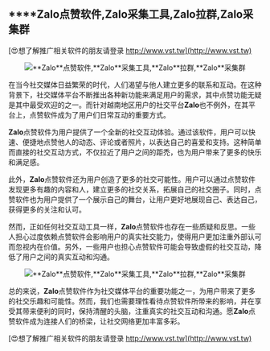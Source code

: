 ## ****Zalo**点赞软件,**Zalo**采集工具,**Zalo**拉群,**Zalo**采集群**

[😍想了解推广相关软件的朋友请登录 http://www.vst.tw](http://www.vst.tw)

 <center><img src="https://vst.tw/MP4/tuiguang/png/0.png" alt="**Zalo**点赞软件,**Zalo**采集工具,**Zalo**拉群,**Zalo**采集群"></center>

在当今社交媒体日益繁荣的时代，人们渴望与他人建立更多的联系和互动。在这种背景下，社交媒体平台不断推出各种新功能来满足用户的需求，其中点赞功能无疑是其中最受欢迎的之一。而针对越南地区用户的社交平台**Zalo**也不例外，在其平台上，点赞软件成为了用户们日常互动的重要方式。

**Zalo**点赞软件为用户提供了一个全新的社交互动体验。通过该软件，用户可以快速、便捷地点赞他人的动态、评论或者照片，以表达自己的喜爱和支持。这种简单而直接的社交互动方式，不仅拉近了用户之间的距禿，也为用户带来了更多的快乐和满足感。

此外，**Zalo**点赞软件还为用户创造了更多的社交可能性。用户可以通过点赞软件发现更多有趣的内容和人，建立更多的社交关系，拓展自己的社交圈子。同时，点赞软件也为用户提供了一个展示自己的舞台，让用户更好地展现自己、表达自己，获得更多的关注和认可。

然而，正如任何社交互动工具一样，**Zalo**点赞软件也存在一些质疑和反思。一些人担心过度依赖点赞软件会影响用户的真实社交能力，使得用户更加注重外部认可而忽视内在价值。另外，一些用户也担心点赞软件可能会导致虚假的社交互动，降低了用户之间的真实互动和沟通。

 <center><img src="https://vst.tw/MP4/tuiguang/png/6.png" alt="**Zalo**点赞软件,**Zalo**采集工具,**Zalo**拉群,**Zalo**采集群"></center>

总的来说，**Zalo**点赞软件作为社交媒体平台的重要功能之一，为用户带来了更多的社交乐趣和可能性。然而，我们也需要理性看待点赞软件所带来的影响，并在享受其带来便利的同时，保持清醒的头脑，注重真实的社交互动和沟通。愿**Zalo**点赞软件成为连接人们的桥梁，让社交网络更加丰富多彩。

[😍想了解推广相关软件的朋友请登录 http://www.vst.tw](http://www.vst.tw)



